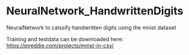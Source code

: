 # NeuralNetwork_HandwrittenDigits
NeuralNetwork to calssify handwritten digits using the mnist dataset


Training and testdata can be downloaded here:
https://pjreddie.com/projects/mnist-in-csv/
